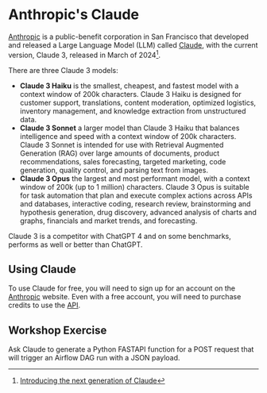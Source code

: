 # Anthropic's Claude
[Anthropic][ANTH] is a public-benefit corporation in San Francisco that developed and 
released a Large Language Model (LLM) called [Claude](https://www.anthropic.com/claude),
with the current version, Claude 3, released in March of 2024[^CLAUDE]. 

There are three Claude 3 models:

- **Claude 3 Haiku** is the smallest, cheapest, and fastest model with a context window of 200k 
  characters. Claude 3 Haiku is designed for customer support, translations,
  content moderation, optimized logistics, inventory management, and knowledge extraction from
  unstructured data.
- **Claude 3 Sonnet** a larger model than Claude 3 Haiku that balances intelligence and speed with
  a context window of 200k characters. Claude 3 Sonnet is intended for use with Retrieval
  Augmented Generation (RAG) over large amounts of documents, product recommendations, sales
  forecasting, targeted marketing, code generation, quality control, and parsing text from images.
- **Claude 3 Opus** the largest and most performant model, with a context window of 200k (up to 1 million) characters.
  Claude 3 Opus is suitable for task automation that plan and execute complex actions
  across APIs and databases, interactive coding, research review, brainstorming and hypothesis generation,
  drug discovery, advanced analysis of charts and graphs, financials and market trends, and forecasting.

Claude 3 is a competitor with ChatGPT 4 and on some benchmarks, performs as well 
or better than ChatGPT. 

## Using Claude
To use Claude for free, you will need to sign up for an account on the [Anthropic][ANTH] website.
Even with a free account, you will need to purchase credits to use 
the [API](https://www.anthropic.com/api). 

## Workshop Exercise
Ask Claude to generate a Python FASTAPI function for a POST request that will trigger an Airflow 
DAG run with a JSON payload. 

[^CLAUDE]: [Introducing the next generation of Claude](https://www.anthropic.com/news/claude-3-family)

[ANTH]: https://www.anthropic.com/
